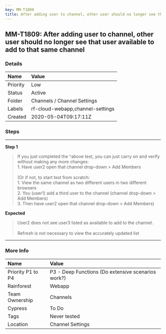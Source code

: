 ```yaml
---
key: MM-T1809
title: After adding user to channel, other user should no longer see that user available to add to that same channel
---
```


## MM-T1809: After adding user to channel, other user should no longer see that user available to add to that same channel

### Details

| Name     | Value                            |
| :------- | :------------------------------- |
| Priority | Low                              |
| Status   | Active                           |
| Folder   | Channels / Channel Settings      |
| Labels   | rf-cloud-webapp,channel-settings |
| Created  | 2020-05-04T09:17:11Z             |

### Steps

<hr/>

**Step 1**

> <article><span data-sheets-textstyleruns='[null,0,{"5":1}]{"1":105}[null,162,{"5":1}]{"1":202}' data-sheets-userformat='{"2":769,"3":{"1":0},"11":4,"12":0}' data-sheets-value='{"1":2,"2":"If you just completed the ^above test, you can just carry on and verify without making any more changes:\n1. Have user2 open that channel drop-down > Add Members\n\n(Or if not, to start test from scratch:\n1. View the same channel as two different users in two different browsers\n2. You (user1) add a third user to the channel (channel drop-down > Add Members)\n3. Then have user2 open that channel drop-down > Add Members)"}'>If you just completed the ^above test, you can just carry on and verify without making any more changes:<br>1. Have user2 open that channel drop-down &gt; Add Members<br><br>(Or if not, to start test from scratch:<br>1. View the same channel as two different users in two different browsers<br>2. You (user1) add a third user to the channel (channel drop-down &gt; Add Members)<br>3. Then have user2 open that channel drop-down &gt; Add Members)</span></article>

**Expected**

> <article><span data-sheets-userformat='{"2":833,"3":{"1":0},"9":0,"11":4,"12":0}' data-sheets-value='{"1":2,"2":"User2 does not see user3 listed as available to add to the channel. \n\nRefresh is not necessary to view the accurately updated list"}'>User2 does not see user3 listed as available to add to the channel. <br><br>Refresh is not necessary to view the accurately updated list</span></article>

<hr/>

### More Info

| Name              | Value                                              |
| :---------------- | :------------------------------------------------- |
| Priority P1 to P4 | P3 - Deep Functions (Do extensive scenarios work?) |
| Rainforest        | Webapp                                             |
| Team Ownership    | Channels                                           |
| Cypress           | To Do                                              |
| Tags              | Never tested                                       |
| Location          | Channel Settings                                   |
